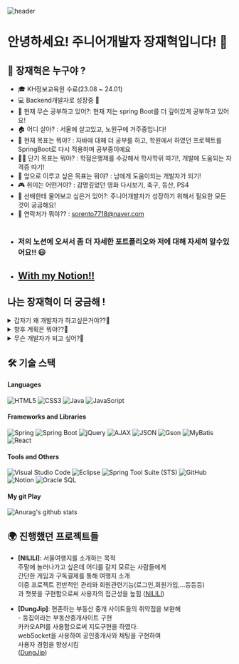 ![header](https://capsule-render.vercel.app/api?type=waving&color=gradient&height=250&section=header&text=WelCome!&fontSize=90)
# 안녕하세요! 주니어개발자 장재혁입니다! 🚸
## 🙌 장재혁은 누구야 ?   
- 🎓 KH정보교육원 수료(23.08 ~ 24.01)
- 💻 Backend개발자로 성장중 🌱 
- 🏫 현재 무슨 공부하고 있어?: 현재 저는 spring Boot를 더 깊이있게 공부하고 있어요! 
- 🏠 어디 살아? : 서울에 살고있고, 노원구에 거주중입니다!
- 🎯 현재 목표는 뭐야? : 자바에 대해 더 공부를 하고, 학원에서 하였던 프로젝트를 SpringBoot로 다시 적용하며 공부중이에요
- 🏃‍♂️ 단기 목표는 뭐야? : 학점은행제를 수강해서 학사학위 따기!, 개발에 도움되는 자격증 따기!
- 🌟 앞으로 이루고 싶은 목표는 뭐야? : 남에게 도움이되는 개발자가 되기! 
- 🎮 취미는 어떤거야? : 감명깊었던 영화 다시보기, 축구, 등산, PS4
- 💬 선배한테 물어보고 싶은거 있어?: 주니어개발자가 성장하기 위해서 필요한 모든것이 궁금해요!
- 📱 연락처가 뭐야?? : sorento7718@naver.com<br><br>
-  <h3>저의 노션에 오셔서 좀 더 자세한 포트폴리오와 저에 대해 자세히 알수있어요!! 😃</h3>
- <h2><a href="https://www.notion.so/f1f5864610c64beb9726ca608b294e87?pvs=4">With my Notion!!</a></h2>


## 나는 장재혁이 더 궁금해 ! <br>

 <details>
  <summary> 갑자기 왜 개발자가 하고싶은거야??🤔</summary>
  <br>
고등학교를 졸업한 후, 제 인생에 있어 큰 결정들을 내려야 했어요. 삼수 끝에 대학에 들어갔지만, 제가 찾던 길이 아니라는 것을 깨닫고 대학을 중퇴했습니다. 그때 '내가 진정으로 원하는 것이 무엇일까?'라는 질문이 마음속을 지배했죠.

  그러던 중 군대에서 만난 선임이 제 인생에 큰 영향을 주었습니다. 선임은 개발자였고, 선임의 이야기를 자주 들으면서 저도 모르게 개발에 흥미를 느끼게 되었어요. 전역 후, 저는 KH정보교육원에서 코딩을 배우며 개발자의 길로 접어들었습니다.
컴퓨터와 웹사이트에 대한 어릴 적부터의 관심이 저를 이끌었어요. 웹사이트 하나하나가 모두 코드로 만들어진 기능이라는 사실을 알게 되었을 때, 그것은 제게 큰 놀라움이었습니다. 공부하고 알게 된 것들을 코드로 옮겨 실제로 작동하는 것을 보는 것은 저에게 큰 만족감을 주었어요. 머리 속 아이디어를 현실로 만드는 것이 가능하다는 사실은, 저에게 개발이란 분야에 더욱 몰입하게 만들었습니다.
이렇게 저는 제 길을 드디어 찾아서 행복해요. 앞으로도 배움은 계속될 것이며, 이 길을 통해 더 많은 것을 이루고자 해요.
</details>
 
 <details>
  <summary> 향후 계획은 뭐야??🤔</summary>
  <br>
  학점은행제로 학점을 채울거에요 그리고 2학년의 학점을 채우면 저는 방송통신대학교로 편입을 해서 학사학위를 취득할 예정이랍니다. 또한 정보처리기사 자격증을 따서 제가 하는 개발에 대한 전문성을 더 높일예정이에요. 
  많이 늦었다고 생각하시는 분들도 있겠지만 저는 드디어 제가 하고싶은걸 찾았기 때문에 후회를 안해요!
 앞으로 더욱 열심히 살아서 모두들에게 도움이 되고싶습니다!
</details>

<details>
  <summary> 무슨 개발자가 되고 싶어?🤔</summary>
  <br>
저랑 같은 처지에 고민하시는 분들에게 저는 도움이 되고싶어요! 개발에 세계에서 흥미를 느끼는 사람이 있으면 무조건 하라고 추천해줄 위치까지 저는 성장하고 싶어요! 저랑 같은 길을 걷는 사람에게 한치라고 도움이 되는 개발자가 되고싶습니다!
</details>
  
## 🛠 기술 스택

#### Languages
![HTML5](https://img.shields.io/badge/-HTML5-%23E34F26?style=flat&logo=html5&logoColor=white)
![CSS3](https://img.shields.io/badge/-CSS3-%231572B6?style=flat&logo=css3&logoColor=white)
![Java](https://img.shields.io/badge/-Java-%23ED8B00?style=flat&logo=java&logoColor=white)
![JavaScript](https://img.shields.io/badge/-JavaScript-%23F7DF1E?style=flat&logo=javascript&logoColor=black)

#### Frameworks and Libraries
![Spring](https://img.shields.io/badge/-Spring-%236DB33F?style=flat&logo=spring&logoColor=white)
![Spring Boot](https://img.shields.io/badge/Spring_Boot-6DB33F?style=flat&logo=spring-boot&logoColor=white)
![jQuery](https://img.shields.io/badge/-jQuery-%230769AD?style=flat&logo=jquery&logoColor=white)
![AJAX](https://img.shields.io/badge/-AJAX-%23404D59?style=flat)
![JSON](https://img.shields.io/badge/-JSON-%23000000?style=flat&logo=json&logoColor=white)
![Gson](https://img.shields.io/badge/-Gson-%23758A93?style=flat)
![MyBatis](https://img.shields.io/badge/-MyBatis-%23E34F26?style=flat)
![React](https://img.shields.io/badge/-React-%2361DAFB?style=flat&logo=react&logoColor=black)

#### Tools and Others
![Visual Studio Code](https://img.shields.io/badge/-VS%20Code-%23007ACC?style=flat&logo=visual-studio-code&logoColor=white)
![Eclipse](https://img.shields.io/badge/-Eclipse-%232C2255?style=flat&logo=eclipse-ide&logoColor=white)
![Spring Tool Suite (STS)](https://img.shields.io/badge/-Spring%20Tool%20Suite-%236DB33F?style=flat&logo=spring&logoColor=white)
![GitHub](https://img.shields.io/badge/-GitHub-%23181717?style=flat&logo=github&logoColor=white)
![Notion](https://img.shields.io/badge/-Notion-%23000000?style=flat&logo=notion&logoColor=white)
![Oracle SQL](https://img.shields.io/badge/-Oracle%20SQL-%23F80000?style=flat&logo=oracle&logoColor=white)

#### My git Play
![Anurag's github stats](https://github-readme-stats.vercel.app/api?username=JaeHyeok718&show_icons=true&theme=tokyonight)

## 🌍 진행했던 프로젝트들

- **[NILILI]**: 서울여행지를 소개하는 목적  
주말에 놀러나가고 싶은데 어디를 갈지 모르는 사람들에게  
간단한 게임과 구독결제를 통해 여행지 소개   
이중 프로젝트 전반적인 관리와 회원관련기능(로그인,회원가입,...등등등)  
과 챗봇을 구현함으로써 사용자의 접근성을 높힘 
 ([NILILI](https://github.com/JaeHyeok718/SemiProject))

- **[DungJip]**: 현존하는 부동산 중개 사이트들의 취약점을 보완해  
          -       둥집이라는 부동산중개사이트 구현  
                  카카오API를 사용함으로써 지도구현을 하였다.  
                  webSocket을 사용하여 공인중개사와 채팅을 구현하여  
                  사용자 경험을 향상시킴  
              ([DungJip](https://github.com/JaeHyeok718/DungJip/tree/develop))
